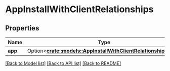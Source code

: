 # AppInstallWithClientRelationships

## Properties

Name | Type | Description | Notes
------------ | ------------- | ------------- | -------------
**app** | Option<[**crate::models::AppInstallWithClientRelationshipsApp**](AppInstallWithClient_relationships_app.md)> |  | [optional]

[[Back to Model list]](../README.md#documentation-for-models) [[Back to API list]](../README.md#documentation-for-api-endpoints) [[Back to README]](../README.md)


